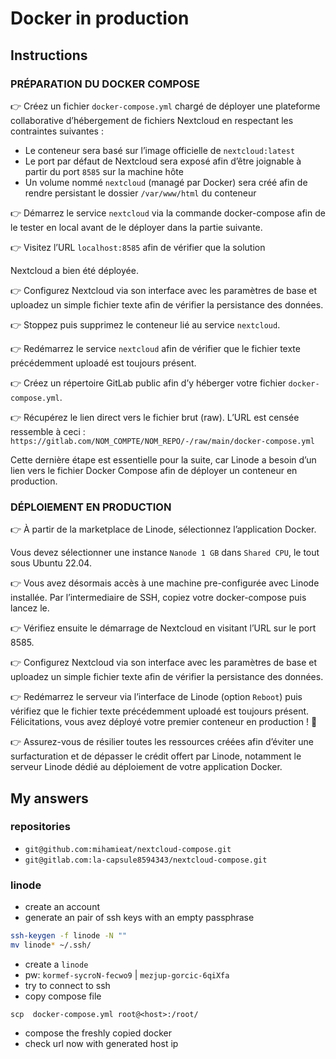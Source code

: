 # Docker in production
## Instructions
### PRÉPARATION DU DOCKER COMPOSE
👉 Créez un fichier `docker-compose.yml` chargé de déployer une plateforme collaborative d’hébergement de fichiers Nextcloud en respectant les contraintes suivantes :
- Le conteneur sera basé sur l’image officielle de `nextcloud:latest`
- Le port par défaut de Nextcloud sera exposé afin d’être joignable à partir du port `8585` sur la machine hôte
- Un volume nommé `nextcloud` (managé par Docker) sera créé afin de rendre persistant le dossier `/var/www/html` du conteneur

👉 Démarrez le service `nextcloud` via la commande docker-compose afin de le tester en local avant de le déployer dans la partie suivante.

👉 Visitez l’URL `localhost:8585` afin de vérifier que la solution 

Nextcloud a bien été déployée.

👉 Configurez Nextcloud via son interface avec les paramètres de base et uploadez un simple fichier texte afin de vérifier la persistance des données.

👉 Stoppez puis supprimez le conteneur lié au service `nextcloud`.

👉 Redémarrez le service `nextcloud` afin de vérifier que le fichier texte précédemment uploadé est toujours présent.

👉 Créez un répertoire GitLab public afin d’y héberger votre fichier `docker-compose.yml`.

👉 Récupérez le lien direct vers le fichier brut (raw). L’URL est censée ressemble à ceci : `https://gitlab.com/NOM_COMPTE/NOM_REPO/-/raw/main/docker-compose.yml`

Cette dernière étape est essentielle pour la suite, car Linode a besoin d’un lien vers le fichier Docker Compose afin de déployer un conteneur en production.

### DÉPLOIEMENT EN PRODUCTION
👉 À partir de la marketplace de Linode, sélectionnez l’application Docker.

Vous devez sélectionner une instance `Nanode 1 GB` dans `Shared CPU`, le tout sous Ubuntu 22.04.

👉 Vous avez désormais accès à une machine pre-configurée avec Linode installée. Par l’intermediaire de SSH, copiez votre docker-compose puis lancez le.

👉 Vérifiez ensuite le démarrage de Nextcloud en visitant l’URL sur le port 8585.

👉 Configurez Nextcloud via son interface avec les paramètres de base et uploadez un simple fichier texte afin de vérifier la persistance des données.

👉 Redémarrez le serveur via l’interface de Linode (option `Reboot`) puis vérifiez que le fichier texte précédemment uploadé est toujours présent.
Félicitations, vous avez déployé votre premier conteneur en production ! 🎉

👉 Assurez-vous de résilier toutes les ressources créées afin d’éviter une surfacturation et de dépasser le crédit offert par Linode, notamment le serveur Linode dédié au déploiement de votre application Docker.


## My answers

### repositories
- `git@github.com:mihamieat/nextcloud-compose.git`
- `git@gitlab.com:la-capsule8594343/nextcloud-compose.git`

### linode
- create an account
- generate an pair of ssh keys with an empty passphrase
```sh
ssh-keygen -f linode -N ""
mv linode* ~/.ssh/
```
- create a `linode`
- pw: `kormef-sycroN-fecwo9` | `mezjup-gorcic-6qiXfa`
- try to connect to ssh
- copy compose file
```
scp  docker-compose.yml root@<host>:/root/    
```
- compose the freshly copied docker
- check url now with generated host ip
